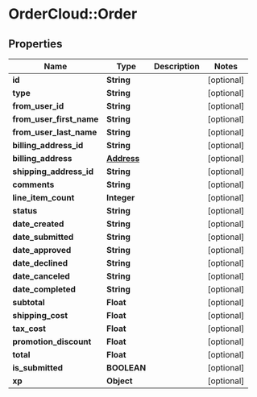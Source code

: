 # OrderCloud::Order

## Properties
Name | Type | Description | Notes
------------ | ------------- | ------------- | -------------
**id** | **String** |  | [optional] 
**type** | **String** |  | [optional] 
**from_user_id** | **String** |  | [optional] 
**from_user_first_name** | **String** |  | [optional] 
**from_user_last_name** | **String** |  | [optional] 
**billing_address_id** | **String** |  | [optional] 
**billing_address** | [**Address**](Address.md) |  | [optional] 
**shipping_address_id** | **String** |  | [optional] 
**comments** | **String** |  | [optional] 
**line_item_count** | **Integer** |  | [optional] 
**status** | **String** |  | [optional] 
**date_created** | **String** |  | [optional] 
**date_submitted** | **String** |  | [optional] 
**date_approved** | **String** |  | [optional] 
**date_declined** | **String** |  | [optional] 
**date_canceled** | **String** |  | [optional] 
**date_completed** | **String** |  | [optional] 
**subtotal** | **Float** |  | [optional] 
**shipping_cost** | **Float** |  | [optional] 
**tax_cost** | **Float** |  | [optional] 
**promotion_discount** | **Float** |  | [optional] 
**total** | **Float** |  | [optional] 
**is_submitted** | **BOOLEAN** |  | [optional] 
**xp** | **Object** |  | [optional] 


